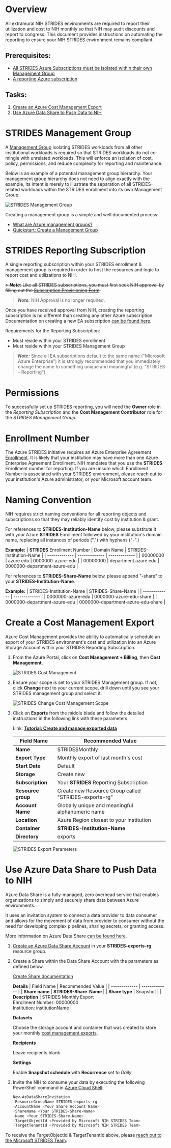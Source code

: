 # Overview
All extramural NIH STRIDES environments are required to report their utilization and cost to NIH monthly so that NIH may audit discounts and report to congress. This document provides instructions on automating the reporting to ensure your NIH STRIDES environment remains compliant. 

## Prerequisites:

- [All STRIDES Azure Subscriptions must be isolated within their own Management Group](#STRIDES-Management-Group)
- [A reporting Azure subscription](#STRIDES-Reporting-Subscription)

## Tasks:

1. [Create an Azure Cost Management Export](#Create-a-Cost-Management-Export)
1. [Use Azure Data Share to Push Data to NIH](#Use-Azure-Data-Share-to-Push-Data-to-NIH)


# STRIDES Management Group

A [Management Group]( https://docs.microsoft.com/en-us/azure/governance/management-groups/overview) isolating STRIDES workloads from all other institutional workloads is required so that STRIDES workloads do not co-mingle with unrelated workloads. This will enforce an isolation of cost, policy, permissions, and reduce complexity for reporting and maintenance.

Below is an example of a potential management group hierarchy. Your management group hierarchy does not need to align exactly with the example, its intent is merely to illustrate the separation of all STRIDES-related workloads within the STRIDES enrollment into its own Management Group:

![STRIDES Management Group](media/strides-management-group-hierarchy.png)

Creating a management group is a simple and well documented process:
- [What are Azure management groups?]( https://docs.microsoft.com/en-us/azure/governance/management-groups/overview)
- [Quickstart: Create a Management Group]( https://docs.microsoft.com/en-us/azure/governance/management-groups/create-management-group-portal)

# STRIDES Reporting Subscription

A single reporting subscription within your STRIDES enrollment & management group is required in order to host the resources and logic to report cost and utilizations to NIH.


<s> > **_Note:_**  Like all STRIDES subscriptions, you must first seek NIH approval by filling out the [Subscription Provisioning Form](../subscription%20provisioning/README.md).</s>
> **_Note:_** NIH Approval is no longer required.


Once you have received approval from NIH, creating the reporting subscription is no different than creating any other Azure subscription. Documentation on creating a new EA subscription [can be found here](https://docs.microsoft.com/en-us/azure/cost-management-billing/manage/create-subscription). 

Requirements for the Reporting Subscription:
- Must reside within your STRIDES enrollment
- Must reside within your STRIDES Management Group
 
> **_Note:_** Since all EA subscriptions default to the same name ("Microsoft Azure Enterprise") it is strongly recommended that you immediately change the name to something unique and meaningful (e.g. "STRIDES - Reporting")

# Permissions

To successfully set up STRIDES reporting, you will need the **Owner** role in the *Reporting Subscription* and the **Cost Management Contributor** role for the *STRIDES Management Group.*

# Enrollment Number

The Azure STRIDES initiative requires an Azure Enterprise Agreement [Enrollment](https://learn.microsoft.com/en-us/azure/cloud-adoption-framework/ready/landing-zone/design-area/azure-billing-enterprise-agreement). It is likely that your institution may have more than one Azure Enterprise Agreement Enrollment. NIH mandates that you use the **STRIDES** Enrollment number for reporting. If you are unsure which Enrollment Number is associated with your STRIDES environment, please reach out to your institution's Azure administrator, or your Microsoft account team. 

# Naming Convention

NIH requires strict naming conventions for all reporting objects and subscriptions so that they may reliably identify cost by institution & grant. 

For references to **STRIDES-Institution-Name** below, please substitute it with your Azure **STRIDES** Enrollment follolwed by your institution's domain name, replacing all instances of periods (".") with hyphens ("-".) 

**Example:**
   | **STRIDES** Enrollment Number  | Domain Name | STRIDES-Institution-Name | 
   | ------------- | ------------- | ------------- |
   | 00000000  | azure.edu  | 0000000-azure-edu  |
   | 00000000  | department.azure.edu  | 0000000-department-azure-edu  |

For references to **STRIDES-Share-Name** below, please append "-share" to your **STRIDES-Institution-Name**.

**Example:**
   | STRIDES-Institution-Name  | STRIDES-Share-Name | 
   | ------------- | ------------- |
   | 0000000-azure-edu  | 0000000-azure-edu-share  |
   | 0000000-department-azure-edu  | 0000000-department-azure-edu-share |




# Create a Cost Management Export

Azure Cost Management provides the ability to automatically schedule an export of your STRIDES environment's cost and utilization into an Azure Storage Account within your STRIDES Reporting Subscription.

1. From the Azure Portal, click on **Cost Management + Billing**, then **Cost Management**.

    ![STRIDES Cost Management](media/strides-cost-management.png)

1. Ensure your scope is set to your STRIDES Management group. If not, click **Change** next to your current scope, drill down until you see your STRIDES management group and select it. 

    ![STRIDES Change Cost Management Scope](media/strides-change-scope.png)


1. Click on **Exports** from the middle blade and follow the detailed instructions in the following link with these parameters.

    Link: **[Tutorial: Create and manage exported data](https://docs.microsoft.com/en-us/azure/cost-management-billing/costs/tutorial-export-acm-data?tabs=azure-portal)**



    | Field Name  | Recommended Value |
    | ------------- | ------------- |
    | **Name**  | STRIDESMonthly  |
    | **Export Type**  | Monthly export of last month's cost  |
    | **Start Date**  | Default  |
    | **Storage**  | Create new  |
    | **Subscription**  | Your **STRIDES** Reporting Subscription  |
    | **Resource group**  | Create new Resource Group called "STRIDES-exports-rg"  |
    | **Account Name**  | Globally unique and meaningful alphanumeric name  |
    | **Location**  | Azure Region closest to your institution  |
    | **Container**  | **STRIDES-Institution-Name** |
    | **Directory**  | exports  |

    ![STRIDES Export Parameters](media/strides-export-params.png)



# Use Azure Data Share to Push Data to NIH

Azure Data Share is a fully-managed, zero overhead service that enables organizations to simply and securely share data between Azure environments. 

It uses an invitation system to connect a data provider to data consumer and allows for the movement of data from provider to consumer without the need for developing complex pipelines, sharing secrets, or granting access.

More information on Azure Data Share [can be found here](https://docs.microsoft.com/en-us/azure/data-share/overview).

1.  [Create an Azure Data Share Account](https://docs.microsoft.com/en-us/azure/data-share/share-your-data-portal#create-a-data-share-account) in your **STRIDES-exports-rg** resource group.
 
1.  Create a Share within the Data Share Account with the parameters as defined below.

    [Create Share documentation](https://docs.microsoft.com/en-us/azure/data-share/share-your-data-portal#create-a-share)

    **Details**
    | Field Name  | Recommended Value |
    | ------------- | ------------- |
    | **Share name**  | **STRIDES-Share-Name** |
    | **Share type**  | Snapshot  |
    | **Description**  | STRIDES Monthly Export<br/> Enrollment Number: 00000000<br/> Institution: institutionName |

    **Datasets**

    Choose the storage account and container that was created to store your monthly [cost management exports](#Create-a-Cost-Management-Export).

    **Recipients**

    Leave recipients blank

    **Settings**

    Enable **Snapshot schedule** with **Recurrence** set to *Daily*


1. Invite the NIH to consume your data by executing the following PowerShell command in [Azure Cloud Shell](https://docs.microsoft.com/en-us/azure/cloud-shell/overview):

    ```powershell
    New-AzDataShareInvitation
   -ResourceGroupName STRIDES-exports-rg
   -AccountName <Your Share Account Name>
   -ShareName <Your STRIDES-Share-Name>
   -Name <Your STRIDES-Share-Name>
   -TargetObjectId <Provided by Microsoft NIH STRIDES Team>
   -TargetTenantId <Provided by Microsoft NIH STRIDES Team>
    ```
To receive the TargetObjectId & TargetTenantId above, please [reach out to the Microsoft STRIDES Team](mailto:MSSTRIDES@microsoft.com).
